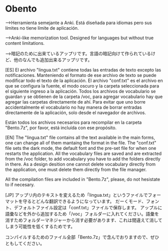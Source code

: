 # Obento
-->Herramienta semejante a Anki. Está diseñada para idiomas pero sus límites no tiene límite de aplicación.

-->Anki-like memorization tool. Designed for languages but without true content limitations. 

-->暗記のために出来ているアップリです。言語の暗記向けて作られているけど、他のなんでも追加出来るアップリです。

[ES]
El archivo "lingua.txt" contiene todas las entradas de texto excepto las notificaciones. Manteniendo el formato de ese archivo de texto se puede modificar todo el texto de la aplicación.
El archivo "conf.txt" es el archivo en que se configura la fuente, el modo oscuro y la carpeta seleccionada para el siguiente ingreso a la aplicación. 
Todos los archivos de vocabulario se guardan y se obtienen de la carpeta /voc, para agregar vocabulario hay que agregar las carpetas directamente de ahí. Para evitar que uno borre accidentalmente el vocabulario no hay manera de borrar entradas directamente de la aplicación, solo desde el navegador de archivos. 

Están todos los archivos necesarios para recompilar en la carpeta "Bento.7z", por favor, está incluída con ese propósito. 

[EN]
The "lingua.txt" file contains all the text available in the main forms, one can change all of them mantaing the format in the file. 
The "conf.txt" file sets the dark mode, the default font and the pre-set file for when one restarts the application.
All the vocabulary files are saved and are extracted from the /voc folder, to add vocabulary you have to add the folders directly in there. As a design desition one cannot delete vocabulary directly from the application, one must delete them directly from the file manager. 

All the compilation files are included in "Bento.7z", please, do not hesistate to if necesary. 

[JP]
アップリ内のテキストを変えるため「lingua.txt」というファイルでフォーマットを守るとどんな翻訳できるようになっています。
だーくモード、フォント、デフォルトファイル設定は「conf.txt」ファイルで保存します。
アップルに語彙などを外から追加するため「/voc」フォルダーに入れてください。語彙を消すためフォルダーマネジャーから消す必要があります、これは間違えて消してしまう可能性を低くするためです。

コンパイルするためのファイル全部「Bento.7z」で含んでおりますので、ぜひともしてください。

